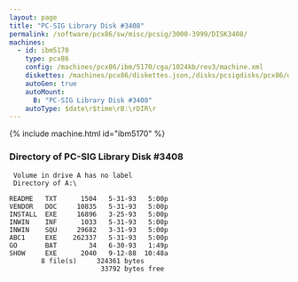 ```yaml
---
layout: page
title: "PC-SIG Library Disk #3408"
permalink: /software/pcx86/sw/misc/pcsig/3000-3999/DISK3408/
machines:
  - id: ibm5170
    type: pcx86
    config: /machines/pcx86/ibm/5170/cga/1024kb/rev3/machine.xml
    diskettes: /machines/pcx86/diskettes.json,/disks/pcsigdisks/pcx86/diskettes.json
    autoGen: true
    autoMount:
      B: "PC-SIG Library Disk #3408"
    autoType: $date\r$time\rB:\rDIR\r
---
```


{% include machine.html id="ibm5170" %}

### Directory of PC-SIG Library Disk #3408

     Volume in drive A has no label
     Directory of A:\

    README   TXT      1504   5-31-93   5:00p
    VENDOR   DOC     10835   5-31-93   5:00p
    INSTALL  EXE     16896   3-25-93   5:00p
    INWIN    INF      1033   5-31-93   5:00p
    INWIN    SQU     29682   3-31-93   5:00p
    ABC1     EXE    262337   5-31-93   5:00p
    GO       BAT        34   6-30-93   1:49p
    SHOW     EXE      2040   9-12-88  10:48a
            8 file(s)     324361 bytes
                           33792 bytes free
